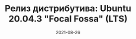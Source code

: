 ---
layout: post
title: "Релиз дистрибутива: Ubuntu 20.04.3 \"Focal Fossa\" (LTS)"
date: 2021-08-26   
---